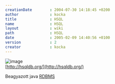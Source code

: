 ```yaml
---
creationDate        : 2004-07-30 14:18:45 +0200 
author              : kocka 
title               : HSQL 
name                : HSQL 
layout              : wiki 
path                : HSQL 
date                : 2005-02-09 14:40:56 +0100 
version             : 2 
creator             : kocka 
---
```

![image](http://hsqldb.sourceforge.net/images/line-1.gif)<br/>
[http://hsqldb.org/](http://hsqldb.org/)

Beagyazott java [RDBMS](RDBMS.html)
